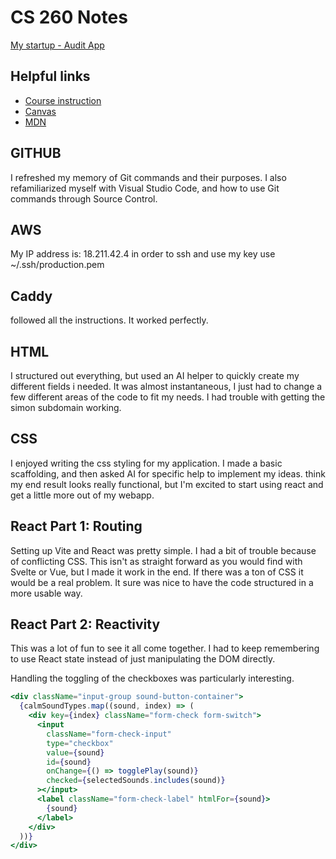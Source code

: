 # CS 260 Notes

[My startup - Audit App](url)

## Helpful links

- [Course instruction](https://github.com/webprogramming260)
- [Canvas](https://byu.instructure.com)
- [MDN](https://developer.mozilla.org)

## GITHUB

I refreshed my memory of Git commands and their purposes. I also refamiliarized myself with Visual Studio Code, and how to use Git commands through Source Control.

## AWS

My IP address is: 18.211.42.4
in order to ssh and use my key use ~/.ssh/production.pem


## Caddy

followed all the instructions. It worked perfectly.

## HTML

I structured out everything, but used an AI helper to quickly create my different fields i needed. It was almost instantaneous, I just had to change a few different areas of the code to fit my needs. I had trouble with getting the simon subdomain working.

## CSS

I enjoyed writing the css styling for my application. I made a basic scaffolding, and then asked AI for specific help to implement my ideas. think my end result looks really functional, but I'm excited to start using react and get a little more out of my webapp.

## React Part 1: Routing

Setting up Vite and React was pretty simple. I had a bit of trouble because of conflicting CSS. This isn't as straight forward as you would find with Svelte or Vue, but I made it work in the end. If there was a ton of CSS it would be a real problem. It sure was nice to have the code structured in a more usable way.

## React Part 2: Reactivity

This was a lot of fun to see it all come together. I had to keep remembering to use React state instead of just manipulating the DOM directly.

Handling the toggling of the checkboxes was particularly interesting.

```jsx
<div className="input-group sound-button-container">
  {calmSoundTypes.map((sound, index) => (
    <div key={index} className="form-check form-switch">
      <input
        className="form-check-input"
        type="checkbox"
        value={sound}
        id={sound}
        onChange={() => togglePlay(sound)}
        checked={selectedSounds.includes(sound)}
      ></input>
      <label className="form-check-label" htmlFor={sound}>
        {sound}
      </label>
    </div>
  ))}
</div>
```
